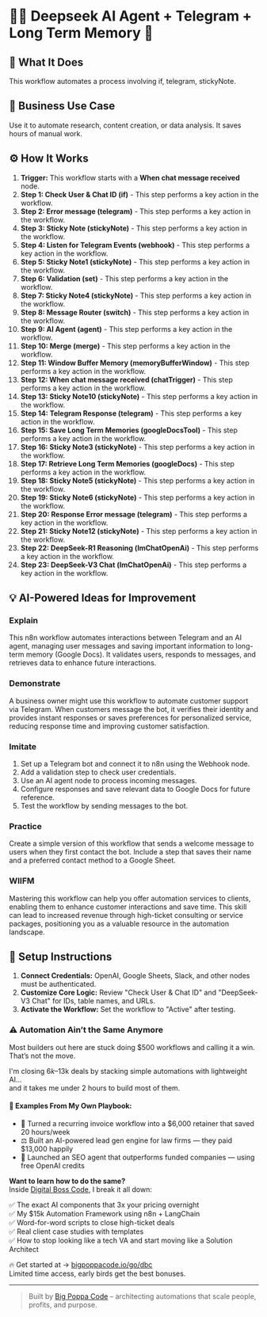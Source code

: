 # 🐋🤖 Deepseek AI Agent + Telegram + Long Term Memory 🧠

## 🚀 What It Does
This workflow automates a process involving if, telegram, stickyNote.

## 💼 Business Use Case
Use it to automate research, content creation, or data analysis. It saves hours of manual work.

## ⚙️ How It Works
1.  **Trigger:** This workflow starts with a **When chat message received** node.
2. **Step 1: Check User & Chat ID (if)** - This step performs a key action in the workflow.
3. **Step 2: Error message (telegram)** - This step performs a key action in the workflow.
4. **Step 3: Sticky Note (stickyNote)** - This step performs a key action in the workflow.
5. **Step 4: Listen for Telegram Events (webhook)** - This step performs a key action in the workflow.
6. **Step 5: Sticky Note1 (stickyNote)** - This step performs a key action in the workflow.
7. **Step 6: Validation (set)** - This step performs a key action in the workflow.
8. **Step 7: Sticky Note4 (stickyNote)** - This step performs a key action in the workflow.
9. **Step 8: Message Router (switch)** - This step performs a key action in the workflow.
10. **Step 9: AI Agent (agent)** - This step performs a key action in the workflow.
11. **Step 10: Merge (merge)** - This step performs a key action in the workflow.
12. **Step 11: Window Buffer Memory (memoryBufferWindow)** - This step performs a key action in the workflow.
13. **Step 12: When chat message received (chatTrigger)** - This step performs a key action in the workflow.
14. **Step 13: Sticky Note10 (stickyNote)** - This step performs a key action in the workflow.
15. **Step 14: Telegram Response (telegram)** - This step performs a key action in the workflow.
16. **Step 15: Save Long Term Memories (googleDocsTool)** - This step performs a key action in the workflow.
17. **Step 16: Sticky Note3 (stickyNote)** - This step performs a key action in the workflow.
18. **Step 17: Retrieve Long Term Memories (googleDocs)** - This step performs a key action in the workflow.
19. **Step 18: Sticky Note5 (stickyNote)** - This step performs a key action in the workflow.
20. **Step 19: Sticky Note6 (stickyNote)** - This step performs a key action in the workflow.
21. **Step 20: Response Error message (telegram)** - This step performs a key action in the workflow.
22. **Step 21: Sticky Note12 (stickyNote)** - This step performs a key action in the workflow.
23. **Step 22: DeepSeek-R1 Reasoning (lmChatOpenAi)** - This step performs a key action in the workflow.
24. **Step 23: DeepSeek-V3 Chat (lmChatOpenAi)** - This step performs a key action in the workflow.

## 💡 AI-Powered Ideas for Improvement
### Explain
This n8n workflow automates interactions between Telegram and an AI agent, managing user messages and saving important information to long-term memory (Google Docs). It validates users, responds to messages, and retrieves data to enhance future interactions.

### Demonstrate
A business owner might use this workflow to automate customer support via Telegram. When customers message the bot, it verifies their identity and provides instant responses or saves preferences for personalized service, reducing response time and improving customer satisfaction.

### Imitate
1. Set up a Telegram bot and connect it to n8n using the Webhook node.
2. Add a validation step to check user credentials.
3. Use an AI agent node to process incoming messages.
4. Configure responses and save relevant data to Google Docs for future reference.
5. Test the workflow by sending messages to the bot.

### Practice
Create a simple version of this workflow that sends a welcome message to users when they first contact the bot. Include a step that saves their name and a preferred contact method to a Google Sheet.

### WIIFM
Mastering this workflow can help you offer automation services to clients, enabling them to enhance customer interactions and save time. This skill can lead to increased revenue through high-ticket consulting or service packages, positioning you as a valuable resource in the automation landscape.

## 🔧 Setup Instructions
1. **Connect Credentials:** OpenAI, Google Sheets, Slack, and other nodes must be authenticated.
2. **Customize Core Logic:** Review "Check User & Chat ID" and "DeepSeek-V3 Chat" for IDs, table names, and URLs.
3. **Activate the Workflow:** Set the workflow to "Active" after testing.

### ⚠️ Automation Ain’t the Same Anymore

Most builders out here are stuck doing $500 workflows and calling it a win.  
That’s not the move.  

I'm closing $6k–$13k deals by stacking simple automations with lightweight AI...  
and it takes me under 2 hours to build most of them.

#### 🧠 Examples From My Own Playbook:
- 🔁 Turned a recurring invoice workflow into a $6,000 retainer that saved 20 hours/week  
- ⚖️ Built an AI-powered lead gen engine for law firms — they paid $13,000 happily  
- 🚀 Launched an SEO agent that outperforms funded companies — using free OpenAI credits  

**Want to learn how to do the same?**  
Inside [Digital Boss Code](https://bigpoppacode.io/go/dbc), I break it all down:

✅ The exact AI components that 3x your pricing overnight  
✅ My $15k Automation Framework using n8n + LangChain  
✅ Word-for-word scripts to close high-ticket deals  
✅ Real client case studies with templates  
✅ How to stop looking like a tech VA and start moving like a Solution Architect  

🔥 Get started at → [bigpoppacode.io/go/dbc](https://bigpoppacode.io/go/dbc)  
Limited time access, early birds get the best bonuses.

---
> Built by [Big Poppa Code](https://bigpoppacode.io) – architecting automations that scale people, profits, and purpose.

